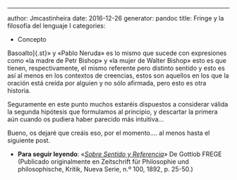 ---
author: Jmcastinheira
date: 2016-12-26
generator: pandoc
title: Fringe y la filosofía del lenguaje I
categories:
  - Concepto

 Basoalto]{.st}» y «Pablo Neruda» es lo
mismo que sucede con expresiones como «la madre de Petr Bishop» y «la
mujer de Walter Bishop» esto es que tienen, respectivamente, el mismo
referente pero distinto sentido y esto es así al menos en los contextos
de creencias, estos son aquellos en los que la oración está creída por
alguien y no sólo afirmada, pero esto es otra historia.

Seguramente en este punto muchos estaréis dispuestos a considerar válida
la segunda hipótesis que formulamos al principio, y descartar la primera
aún cuando os pudiera haber parecido más intuitiva...

Bueno, os dejaré que creáis eso, por el momento.... al menos hasta el
siguiente post.

  -   **Para seguir leyendo**: «[*Sobre Sentido y
    Referencia*](http://zeth.ciencias.uchile.cl/rhauyon/doc.pdf)» De
    Gottlob FREGE (Publicado originalmente en Zeitschrift für
    Philosophie und philosophische, Kritik, Nueva Serie, n.º 100, 1892,
    p. 25-50.)
